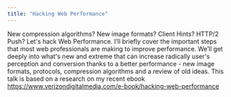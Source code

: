 ```yaml
---
title: "Hacking Web Performance"
---
```


New compression algorithms? New image formats? Client Hints? HTTP/2 Push? Let's hack Web Performance.
I’ll briefly cover the important steps that most web professionals are making to improve performance. We’ll get deeply into what's new and extreme that can increase radically user's perception and conversion thanks to a better performance - new image formats, protocols, compression algorithms and a review of old ideas. This talk is based on a research on my recent ebook https://www.verizondigitalmedia.com/e-book/hacking-web-performance
